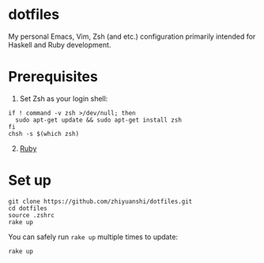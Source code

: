 # dotfiles

My personal Emacs, Vim, Zsh (and etc.) configuration primarily intended for Haskell and Ruby development.

# Prerequisites

1. Set Zsh as your login shell:

```
if ! command -v zsh >/dev/null; then
  sudo apt-get update && sudo apt-get install zsh
fi
chsh -s $(which zsh)
```

2. [Ruby](https://www.ruby-lang.org/)

# Set up

```
git clone https://github.com/zhiyuanshi/dotfiles.git
cd dotfiles
source .zshrc
rake up
```

You can safely run `rake up` multiple times to update:

```
rake up
```